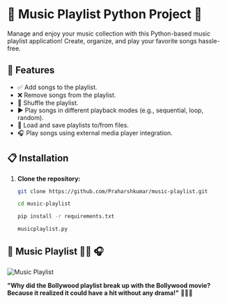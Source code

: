 # 🎵 Music Playlist Python Project 🎵

Manage and enjoy your music collection with this Python-based music playlist application! Create, organize, and play your favorite songs hassle-free.

## 🚀 Features

- ✅ Add songs to the playlist.
- ❌ Remove songs from the playlist.
- 🔀 Shuffle the playlist.
- ▶️ Play songs in different playback modes (e.g., sequential, loop, random).
- 📂 Load and save playlists to/from files.
- 🎧 Play songs using external media player integration.

## 📋 Installation

1. **Clone the repository:**

   ```bash
   git clone https://github.com/Praharshkumar/music-playlist.git

   cd music-playlist

   pip install -r requirements.txt

   musicplaylist.py

## 📸 Music Playlist 🎵🎶 🎧 ##

![Music Playlist](https://github.com/Praharshkumar/Music_PlayList/assets/80599610/f66be80c-3ef7-48c5-b465-96ea5cb286f6)



**"Why did the Bollywood playlist break up with the Bollywood movie? Because it realized it could have a hit without any drama!"** 🎵🎥😄






